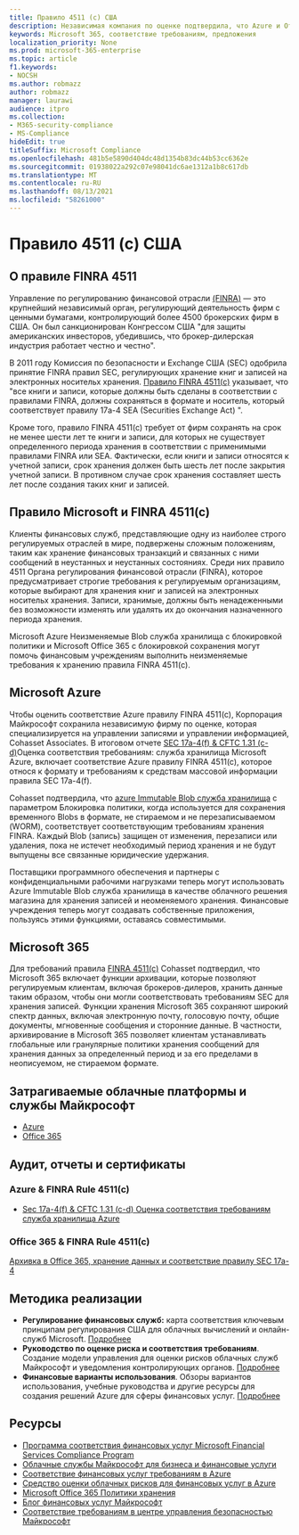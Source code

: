 ```yaml
---
title: Правило 4511 (c) США
description: Независимая компания по оценке подтвердила, что Azure и Office 365 могут помочь финансовым фирмам соответствовать требованиям к хранению записей FINRA Rule 4511 и неопровержимым требованиям к хранению.
keywords: Microsoft 365, соответствие требованиям, предложения
localization_priority: None
ms.prod: microsoft-365-enterprise
ms.topic: article
f1.keywords:
- NOCSH
ms.author: robmazz
author: robmazz
manager: laurawi
audience: itpro
ms.collection:
- M365-security-compliance
- MS-Compliance
hideEdit: true
titleSuffix: Microsoft Compliance
ms.openlocfilehash: 481b5e5890d404dc48d1354b83dc44b53cc6362e
ms.sourcegitcommit: 01938022a292c07e98041dc6ae1312a1b8c617db
ms.translationtype: MT
ms.contentlocale: ru-RU
ms.lasthandoff: 08/13/2021
ms.locfileid: "58261000"
---
```

# <a name="financial-industry-regulatory-authority-finra-rule-4511c-united-states"></a>Правило 4511 (c) США

## <a name="about-finra-rule-4511"></a>О правиле FINRA 4511

Управление по регулированию финансовой отрасли [(FINRA)](https://www.finra.org/#/) — это крупнейший независимый орган, регулирующий деятельность фирм с ценными бумагами, контролирующий более 4500 брокерских фирм в США. Он был санкционирован Конгрессом США "для защиты американских инвесторов, убедившись, что брокер-дилерская индустрия работает честно и честно".

В 2011 году Комиссия по безопасности и Exchange США (SEC) одобрила принятие FINRA правил SEC, регулирующих хранение книг и записей на электронных носительх хранения. [Правило FINRA 4511(c)](https://www.finra.org/sites/default/files/NoticeDocument/p123548.pdf) указывает, что "все книги и записи, которые должны быть сделаны в соответствии с правилами FINRA, должны сохраняться в формате и носитель, который соответствует правилу 17a-4 SEA (Securities Exchange Act) ".

Кроме того, правило FINRA 4511(c) требует от фирм сохранять на срок не менее шести лет те книги и записи, для которых не существует определенного периода хранения в соответствии с применимыми правилами FINRA или SEA. Фактически, если книги и записи относятся к учетной записи, срок хранения должен быть шесть лет после закрытия учетной записи. В противном случае срок хранения составляет шесть лет после создания таких книг и записей.

## <a name="microsoft-and-finra-rule-4511c"></a>Правило Microsoft и FINRA 4511(c)

Клиенты финансовых служб, представляющие одну из наиболее строго регулируемых отраслей в мире, подвержены сложным положениям, таким как хранение финансовых транзакций и связанных с ними сообщений в неустанных и неустанных состояниях. Среди них правило 4511 Органа регулирования финансовой отрасли (FINRA), которое предусматривает строгие требования к регулируемым организациям, которые выбирают для хранения книг и записей на электронных носительх хранения. Записи, хранимые, должны быть ненадеженными без возможности изменять или удалять их до окончания назначенного периода хранения.

Microsoft Azure Неизменяемые Blob служба хранилища с блокировкой политики и Microsoft Office 365 с блокировкой сохранения могут помочь финансовым учреждениям выполнить неизменяемые требования к хранению правила FINRA 4511(c).

## <a name="microsoft-azure"></a>Microsoft Azure

Чтобы оценить соответствие Azure правилу FINRA 4511(c), Корпорация Майкрософт сохранила независимую фирму по оценке, которая специализируется на управлении записями и управлении информацией, Cohasset Associates. В итоговом отчете [SEC 17a-4(f) & CFTC 1.31 (c-d)](https://servicetrust.microsoft.com/ViewPage/MSComplianceGuide?command=Download&downloadType=Document&downloadId=19b08fd4-d276-43e8-9461-715981d0ea20&docTab=4ce99610-c9c0-11e7-8c2c-f908a777fa4d_GRC_Assessment_Reports)Оценка соответствия требованиям: служба хранилища Microsoft Azure, включает соответствие Azure правилу FINRA 4511(c), которое относя к формату и требованиям к средствам массовой информации правила SEC 17a-4(f).

Cohasset подтвердила, что [azure Immutable Blob служба хранилища](/azure/storage/blobs/storage-blob-immutable-storage) с параметром Блокировка политики, когда используется для сохранения временного Blobs в формате, не стираемом и не перезаписываемом (WORM), соответствует соответствующим требованиям хранения FINRA. Каждый Blob (запись) защищен от изменения, перезаписи или удаления, пока не истечет необходимый период хранения и не будут выпущены все связанные юридические удержания.

Поставщики программного обеспечения и партнеры с конфиденциальными рабочими нагрузками теперь могут использовать Azure Immutable Blob служба хранилища в качестве облачного решения магазина для хранения записей и неоменяемого хранения. Финансовые учреждения теперь могут создавать собственные приложения, пользуясь этими функциями, оставаясь совместимыми.

## <a name="microsoft-365"></a>Microsoft 365

Для требований правила [FINRA 4511(c)](/microsoft-365/compliance/retention-regulatory-requirements#sec-17a-4f-finra-4511c-and-cftc-131c-d) Cohasset подтвердил, что Microsoft 365 включает функции архивации, которые позволяют регулируемым клиентам, включая брокеров-дилеров, хранить данные таким образом, чтобы они могли соответствовать требованиям SEC для хранения записей. Функции хранения Microsoft 365 сохраняют широкий спектр данных, включая электронную почту, голосовую почту, общие документы, мгновенные сообщения и сторонние данные. В частности, архивирование в Microsoft 365 позволяет клиентам устанавливать глобальные или гранулярные политики хранения сообщений для хранения данных за определенный период и за его пределами в неописуемом, не стираемом формате.

## <a name="microsoft-in-scope-cloud-platforms--services"></a>Затрагиваемые облачные платформы и службы Майкрософт

- [Azure](https://gallery.technet.microsoft.com/Overview-of-Azure-c1be3942)
- [Office 365](https://aka.ms/Office365ComplianceOfferings)

## <a name="audits-reports-and-certificates"></a>Аудит, отчеты и сертификаты

### <a name="azure--finra-rule-4511c"></a>Azure & FINRA Rule 4511(c)

- [Sec 17a-4(f) & CFTC 1.31 (c-d) Оценка соответствия требованиям служба хранилища Azure](https://azure.microsoft.com/resources/azure-immutable-storage-assessment-for-sec-17a-4f-by-cohasset/)

### <a name="office-365--finra-rule-4511c"></a>Office 365 & FINRA Rule 4511(c)

[Архивка в Office 365, хранение данных и соответствие правилу SEC 17a-4](https://www.microsoft.com/microsoft-365/blog/2015/11/10/office-365-exchange-online-archiving-now-meets-sec-rule-17a-4-requirements/)

## <a name="how-to-implement"></a>Методика реализации

- **Регулирование финансовых служб:** карта соответствия ключевым принципам регулирования США для облачных вычислений и онлайн-служб Microsoft. [Подробнее](https://servicetrust.microsoft.com/ViewPage/TrustDocuments?command=Download&downloadType=Document&downloadId=5b483567-00b0-4d86-96ae-ee887dadb61c&docTab=6d000410-c9e9-11e7-9a91-892aae8839ad_Compliance_Guides)
- **Руководство по оценке риска и соответствия требованиям**. Создание модели управления для оценки рисков облачных служб Майкрософт и уведомления контролирующих органов. [Подробнее](https://servicetrust.microsoft.com/ViewPage/TrustDocuments?command=Download&downloadType=Document&downloadId=edee9b14-3661-4a16-ba83-c35caf672bd7&docTab=6d000410-c9e9-11e7-9a91-892aae8839ad_FAQ_and_White_Papers)
- **Финансовые варианты использования**. Обзоры вариантов использования, учебные руководства и другие ресурсы для создания решений Azure для сферы финансовых услуг. [Подробнее](/azure/industry/financial/)

## <a name="resources"></a>Ресурсы

- [Программа соответствия финансовых услуг Microsoft Financial Services Compliance Program](https://download.microsoft.com/download/6/4/7/64707E3E-6D3E-45D0-8207-A0EA3201B4A6/Microsoft%20Cloud%20-%20Financial%20Services%20Compliance%20Program%20\(Print\).pdf)
- [Облачные службы Майкрософт для бизнеса и финансовые услуги](https://servicetrust.microsoft.com/viewpage/financialservicesoverview)
- [Соответствие финансовых услуг требованиям в Azure](https://azure.microsoft.com/resources/videos/azurecon-2015-financial-services-compliance-in-azure/)
- [Средство оценки облачных рисков для финансовых услуг в Azure](https://servicetrust.microsoft.com/ViewPage/FFIECBlueprint?command=Download&downloadType=Document&downloadId=079a1973-711a-428f-9312-9ddd290cff7b&docTab=c726d5c0-2d1e-11e8-a485-57140ec19669_PaaS)
- [Microsoft Office 365 Политики хранения](/office365/securitycompliance/retention-policies)
- [Блог финансовых услуг Майкрософт](https://techcommunity.microsoft.com/t5/Financial-Services-Blog/bg-p/FinancialServicesBlog)
- [Соответствие требованиям в центре управления безопасностью Майкрософт](https://www.microsoft.com/trust-center/compliance/compliance-overview)
